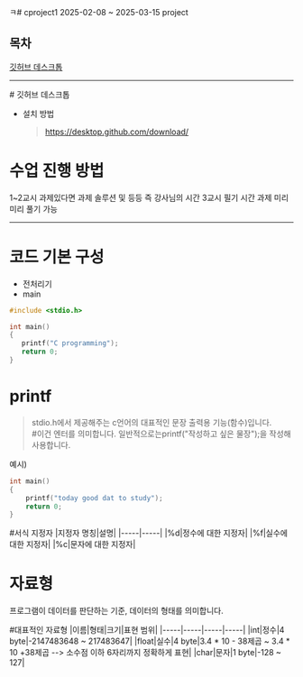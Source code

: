 ㅋ# cproject1
 2025-02-08 ~ 2025-03-15 project

## 목차
 [깃허브 데스크톱](#깃허브-데스크톱)
<hr/>
 # 깃허브 데스크톱

 + 설치 방법
   >https://desktop.github.com/download/

 # 수업 진행 방법
  1~2교시 과제있다면 과제 솔루션 및 등등
  즉 강사님의 시간
  3교시 필기 시간 과제 미리미리 풀기 가능
<hr/>

# 코드 기본 구성
+ 전처리기
+ main

```c
#include <stdio.h>

int main()
{
   printf("C programming");
   return 0;
}
```
# printf
> stdio.h에서 제공해주는 c언어의 대표적인 문장 출력용 기능(함수)입니다.<br>#이건 엔터를 의미합니다.
> 일반적으로는printf("작성하고 싶은 물장");을 작성해 사용합니다.

예시)
```c
int main()
{
    printf("today good dat to study");
    return 0;
}
```
#서식 지정자
|지정자 명칭|설명|
|-----|-----|
|%d|정수에 대한 지정자|
|%f|실수에 대한 지정자|
|%c|문자에 대한 지정자|
# 자료형
프로그램이 데이터를 판단하는 기준, 데이터의 형태를 의미합니다.

#대표적인 자료형
|이름|형태|크기|표현 범위|
|-----|-----|-----|-----|
|int|정수|4 byte|-2147483648 ~ 217483647|
|float|실수|4 byte|3.4 * 10 - 38제곱 ~ 3.4 * 10 +38제곱  --> 소수점 이하 6자리까지 정확하게 표현|
|char|문자|1 byte|-128 ~ 127|



